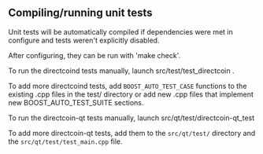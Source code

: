 Compiling/running unit tests
------------------------------------

Unit tests will be automatically compiled if dependencies were met in configure
and tests weren't explicitly disabled.

After configuring, they can be run with 'make check'.

To run the directcoind tests manually, launch src/test/test_directcoin .

To add more directcoind tests, add `BOOST_AUTO_TEST_CASE` functions to the existing
.cpp files in the test/ directory or add new .cpp files that
implement new BOOST_AUTO_TEST_SUITE sections.

To run the directcoin-qt tests manually, launch src/qt/test/directcoin-qt_test

To add more directcoin-qt tests, add them to the `src/qt/test/` directory and
the `src/qt/test/test_main.cpp` file.
